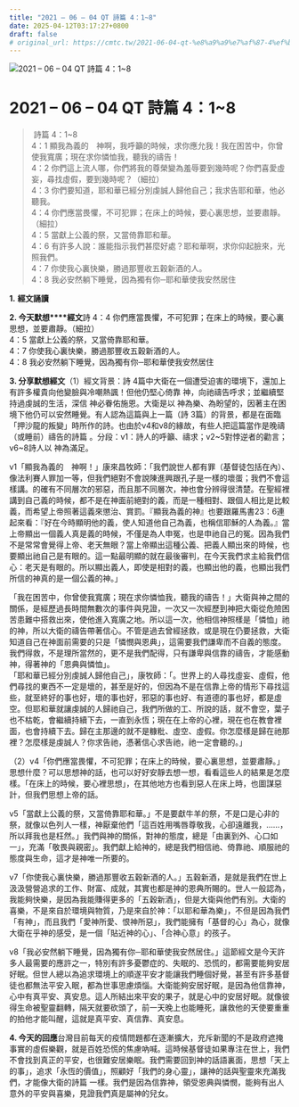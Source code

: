 ```yaml
---
title: "2021 – 06 – 04 QT 詩篇 4：1~8"
date: 2025-04-12T03:17:27+0800
draft: false
# original_url: https://cmtc.tw/2021-06-04-qt-%e8%a9%a9%e7%af%87-4%ef%bc%9a18
---
```


![2021 – 06 – 04 QT 詩篇 4：1~8](/images/qt.jpg   "2021 – 06 – 04 QT 詩篇 4：1~8")

# 2021 – 06 – 04 QT 詩篇 4：1~8

>  詩篇 4：1~8  
> 4：1 顯我為義的　神啊，我呼籲的時候，求你應允我！我在困苦中，你曾使我寬廣；現在求你憐恤我，聽我的禱告！  
> 4：2 你們這上流人哪，你們將我的尊榮變為羞辱要到幾時呢？你們喜愛虛妄，尋找虛假，要到幾時呢？（細拉）  
> 4：3 你們要知道，耶和華已經分別虔誠人歸他自己；我求告耶和華，他必聽我。  
> 4：4 你們應當畏懼，不可犯罪；在床上的時候，要心裏思想，並要肅靜。（細拉）  
> 4：5 當獻上公義的祭，又當倚靠耶和華。  
> 4：6 有許多人說：誰能指示我們甚麼好處？耶和華啊，求你仰起臉來，光照我們。  
> 4：7 你使我心裏快樂，勝過那豐收五穀新酒的人。  
> 4：8 我必安然躺下睡覺，因為獨有你─耶和華使我安然居住

**1.** **經文誦讀**

**2. 今天默想****經文**詩 4：4 你們應當畏懼，不可犯罪；在床上的時候，要心裏思想，並要肅靜。（細拉）  
4：5 當獻上公義的祭，又當倚靠耶和華。  
4：7 你使我心裏快樂，勝過那豐收五穀新酒的人。  
4：8 我必安然躺下睡覺，因為獨有你─耶和華使我安然居住

**3. 分享默想經文**（1）經文背景：詩 4篇中大衛在一個遭受迫害的環境下，還加上有許多權貴向他變臉與冷嘲熱諷！但他仍堅心倚靠 神，向祂禱告呼求；並繼續堅持過虔誠的生活，深信 神必眷佑施恩。大衛是以 神為樂、為盼望的，因著主在困境下他仍可以安然睡覺。有人認為這篇與上一篇（詩 3篇）的背景，都是在面臨「押沙龍的叛變」時所作的詩。也由於v4和v8的緣故，有些人把這篇當作是晚禱（或睡前）禱告的詩篇 。分段：v1：詩人的呼籲、禱求；v2~5對悖逆者的勸言； v6~8詩人以 神為滿足。

v1「顯我為義的　神啊！」康來昌牧師：「我們說世人都有罪（基督徒包括在內）、像法利賽人罪加一等，但我們絕對不會說陳進興跟孔子是一樣的壞蛋；我們不會這樣講。的確有不同層次的邪惡，而且那不同層次，神也會分辨得很清楚。在聖經裡講到自己義的時候，都不是在神面前絕對的義，而是一種相對、跟個人相比是比較義，而希望上帝照著這義來懲治、賞罰。『顯我為義的神』也要跟羅馬書23：6連起來看：『好在今時顯明他的義，使人知道他自己為義，也稱信耶穌的人為義。』當上帝顯出一個義人真是義的時候，不僅是為人申冤，也是申祂自己的冤。因為我們不是常常會覺得上帝、老天無眼？當上帝顯出這種公義、把義人顯出來的時候，也要顯出祂自己是有眼的。這一點最明顯的就在最後審判，在今天我們求主給我們信心：老天是有眼的。所以顯出義人，即使是相對的義，也顯出他的義，也顯出我們所信的神真的是一個公義的神。」

「我在困苦中，你曾使我寬廣；現在求你憐恤我，聽我的禱告！」大衛與神之間的關係，是經歷過長時間無數次的事件與見證，一次又一次經歷到神把大衛從危險困苦患難中搭救出來，使他進入寬廣之地。所以這一次，他相信神照樣是「憐恤」祂的神，所以大衛的禱告帶著信心。不管是過去曾經拯救，或是現在仍要拯救，大衛知道自己在神面前需要的只是「憐憫與恩典」，這需要我們謙卑而不自義的態度。我們得救，不是理所當然的，更不是我們配得，只有謙卑與信靠的禱告，才能感動神，得著神的「恩典與憐恤」。  
「耶和華已經分別虔誠人歸他自己」，康牧師：「。世界上的人尋找虛妄、虛假，他們尋找的東西不一定是壞的，甚至是好的，但因為不是在信靠上帝的情形下尋找這些，就至終好的事也好，壞的事也好，邪惡的事也好、有道德的事也好，都是虛空。但耶和華就讓虔誠的人歸祂自己，我們所做的工、所說的話，就不會空，葉子也不枯乾，會繼續持續下去，一直到永恆；現在在上帝的心裡，現在也在教會裡面，也會持續下去。歸在主那邊的就不是糠粃、虛空、虛假。你怎麼樣是歸在祂那裡？怎麼樣是虔誠人？你求告祂，憑著信心求告祂，祂一定會聽的。」

（2）v4「你們應當畏懼，不可犯罪；在床上的時候，要心裏思想，並要肅靜。」思想什麼？可以思想神的話，也可以好好安靜去想一想，看看這些人的結果是怎麼樣。「在床上的時候，要心裡思想」，在其他地方也看到惡人在床上時，也圖謀惡計，但我們思想上帝的話。

v5「當獻上公義的祭，又當倚靠耶和華。」不是要獻牛羊的祭，不是口是心非的祭，就像以色列人一樣，神厭棄他們「這百姓用嘴唇尊敬我，心卻遠離我，……，所以拜我也是枉然。」我們與神的關係，對神的態度，總是「由裏到外、心口如一」，充滿「敬畏與親密」。我們獻上給神的，總是我們相信祂、倚靠祂、順服祂的態度與生命，這才是神唯一所要的。

v7「你使我心裏快樂，勝過那豐收五穀新酒的人。」五穀新酒，是就是我們在世上汲汲營營追求的工作、財富、成就，其實也都是神的恩典所賜的。世人一般認為，我能夠快樂，是因為我能賺得更多的「五穀新酒」，但是大衛與他們有別。大衛的喜樂，不是來自於環境與物質，乃是來自於神：「以耶和華為樂」，不但是因為我們「有神」，而且我們「愛神所愛、恨神所惡」，我們能擁有「基督的心」為心，就像大衛在乎神的感受，是一個「貼近神的心」、「合神心意」的孩子。

v8「我必安然躺下睡覺，因為獨有你─耶和華使我安然居住。」這節經文是今天許多人最需要的應許之一，特別有許多憂鬱症的、失眠的、恐慌的，都需要能夠安居好眠。但世人總以為追求環境上的順遂平安才能讓我們睡個好覺，甚至有許多基督徒也都無法平安入眠，都為世事思慮煩惱。大衛能夠安居好眠，是因為他信靠神，心中有真平安、真安息。這人所結出來平安的果子，就是心中的安居好眠。就像彼得生命被聖靈翻轉，隔天就要砍頭了，前一天晚上也能睡死，讓救他的天使要重重的拍他才能叫醒，這就是真平安、真信靠、真安息。

**4. 今天的回應**台灣目前每天的疫情問題都在逐漸擴大，充斥新聞的不是政府遮掩事實的虛假樂觀，就是百姓恐慌的焦慮吶喊。這時候基督徒如果專注在世上，我們不會找到真正的平安，也很難安居樂眠。我們需要回到神的話語裏面，思想「天上的事」，追求「永恆的價值」，照顧好「我們的身心靈」，讓神的話與聖靈來充滿我們，才能像大衛的詩篇 一樣。我們是因為信靠神，領受恩典與憐憫，能夠有出人意外的平安與喜樂，見證我們真是屬神的兒女。
